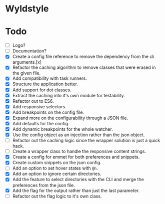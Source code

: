# Wyldstyle

# Todo
- [ ] Logo?
- [ ] Documentation?
- [x] Create a config file reference to remove the dependency from the cli arguments.[x]
- [x] Refactor the caching algorithm to remove classes that were erased in the given file.
- [x] Add compatibility with task runners.
- [x] Structure the application better.
- [x] Add support for dot classes.
- [x] Extract the caching into it's own module for testability.
- [x] Refactor out to ES6.
- [x] Add responsive selectors.
- [x] Add breakpoints on the config file.
- [x] Expand more on the configurability through a JSON file.
- [x] Add defaults for the config.
- [x] Add dynamic breakpoints for the whole watcher.
- [x] Use the config object as an injection rather than the json object.
- [ ] Refactor out the caching logic since the wrapper solution is just a quick hack.
- [ ] Create a wrapper class to handle the responsive content strings.
- [x] Create a config for emmet for both preferences and snippets.
- [x] Create custom snippets on the json config.
- [ ] Add an option to set hover states with `@h`.
- [x] Add an option to ignore certain directories.
- [x] Add the feature to select directories with the CLI and merge the preferences from the json file.
- [x] Add the flag for the output rather than just the last parameter.
- [ ] Refactor out the flag logic to it's own class.

